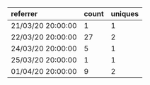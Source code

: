 | referrer          | count | uniques |
| :---------------- | :---- | :------ |
| 21/03/20 20:00:00 | 1     | 1       |
| 22/03/20 20:00:00 | 27    | 2       |
| 24/03/20 20:00:00 | 5     | 1       |
| 25/03/20 20:00:00 | 1     | 1       |
| 01/04/20 20:00:00 | 9     | 2       |